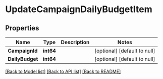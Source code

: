 # UpdateCampaignDailyBudgetItem

## Properties
Name | Type | Description | Notes
------------ | ------------- | ------------- | -------------
**CampaignId** | **int64** |  | [optional] [default to null]
**DailyBudget** | **int64** |  | [optional] [default to null]

[[Back to Model list]](../README.md#documentation-for-models) [[Back to API list]](../README.md#documentation-for-api-endpoints) [[Back to README]](../README.md)



